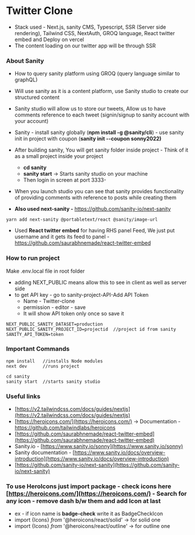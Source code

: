 # Twitter Clone

- Stack used - Next.js, sanity CMS, Typescript, SSR (Server side rendering), Tailwind CSS, NextAuth, GROQ language, React twitter embed and Deploy on vercel
- The content loading on our twitter app will be through SSR

### About Sanity
- How to query sanity platform using GROQ (query language similar to graphQL)
- Will use sanity as it is a content platform, use Sanity studio to create our structured content
- Sanity studio will allow us to store our tweets, Allow us to have comments reference to each tweet (signin/signup to sanity account with your account)
- Sanity - install sanity globally (**npm install -g @sanity/cli**) - use sanity init in project with coupon (**sanity init --coupon sonny2022)**
- After building sanity, You will get sanity folder inside project - Think of it as a small project inside your project
    - **cd sanity**
    - **sanity start**  → Starts sanity studio on your machine
    - Then login in screen at port 3333- 
- When you launch studio you can see that sanity provides functionality of providing comments with reference to posts while creating them


- **Also used next-sanity -** https://github.com/sanity-io/next-sanity
```
yarn add next-sanity @portabletext/react @sanity/image-url
```

- Used **React twitter embed** for having RHS panel Feed, We just put username and it gets its feed to panel - https://github.com/saurabhnemade/react-twitter-embed

### How to run project
Make .env.local file in root folder
- adding NEXT_PUBLIC means allow this to see in client as well as server side
- to get API key - go to sanity-project-API-Add API Token
    - Name - Twitter-clone
    - permission - editor - save
    - It will show API token only once so save it
```
NEXT_PUBLIC_SANITY_DATASET=production
NEXT_PUBLIC_SANITY_PROJECT_ID=projectid  //project id from sanity
SANITY_API_TOKEN=token
```

### Important Commands
```
npm install   //installs Node modules
next dev      //runs project

cd sanity
sanity start  //starts sanity studio 
```

### Useful links 
- [https://v2.tailwindcss.com/docs/guides/nextjs](https://v2.tailwindcss.com/docs/guides/nextjs)
- [https://heroicons.com/](https://heroicons.com/)  → Documentation - https://github.com/tailwindlabs/heroicons
- [https://github.com/saurabhnemade/react-twitter-embed](https://github.com/saurabhnemade/react-twitter-embed)
- Sanity.io - [https://www.sanity.io/sonny](https://www.sanity.io/sonny) 
- Sanity documentation - [https://www.sanity.io/docs/overview-introduction](https://www.sanity.io/docs/overview-introduction)
- [https://github.com/sanity-io/next-sanity](https://github.com/sanity-io/next-sanity)

### To use HeroIcons just import package - check icons here [https://heroicons.com/](https://heroicons.com/) - Search for any icon - remove dash b/w them and add Icon at last
- ex - if icon name is **badge-check** write it as BadgeCheckIcon
- import {Icons} *from* '@heroicons/react/solid' → for solid one
- import {Icons} *from* '@heroicons/react/outline' → for outline one
